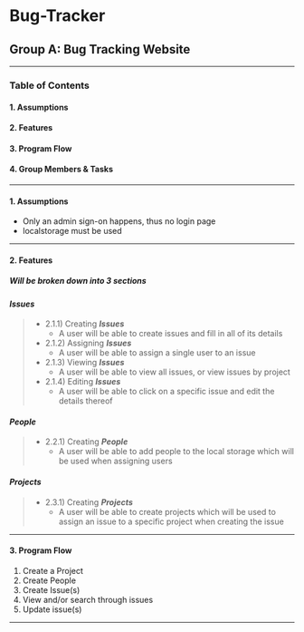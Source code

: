# Bug-Tracker
## Group A: Bug Tracking Website
---
### Table of Contents
#### 1. Assumptions
#### 2. Features
#### 3. Program Flow
#### 4. Group Members & Tasks
---
#### 1. Assumptions
+ Only an admin sign-on happens, thus no login page
+ localstorage must be used

---
#### 2. Features
##### Will be broken down into 3 sections
#### **_Issues_**
>+  2.1.1) Creating **_Issues_**
>    *  A user will be able to create issues and fill in all of its details 
>+  2.1.2) Assigning **_Issues_**
>    * A user will be able to assign a single user to an issue
>+  2.1.3) Viewing **_Issues_**
>    * A user will be able to view all issues, or view issues by project
>+  2.1.4) Editing **_Issues_**
>    * A user will be able to click on a specific issue and edit the details thereof
#### **_People_**
>+ 2.2.1) Creating **_People_**
>   * A user will be able to add people to the local storage which will be used when assigning users
#### **_Projects_**
>+ 2.3.1) Creating **_Projects_**
>   * A user will be able to create projects which will be used to assign an issue to a specific project when creating the issue
---
#### 3. Program Flow
1. Create a Project
2. Create People
3. Create Issue(s)
4. View and/or search through issues
5. Update issue(s)
---
